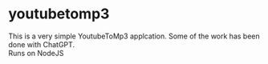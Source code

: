 # youtubetomp3
This is a very simple YoutubeToMp3 applcation. Some of the work has been done with ChatGPT.<br>
Runs on NodeJS

